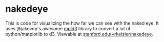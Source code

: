 nakedeye
========

This is code for visualizing the how far we can see with the naked eye.  It uses @jakevdp's awesome [mpld3](https://github.com/jakevdp/mpld3) library to convert a lot of python/matplotlib to d3.  Viewable at [stanford.edu/~rkeisler/nakedeye](http://stanford.edu/~rkeisler/nakedeye).

